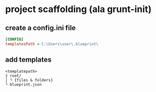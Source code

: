 # project scaffolding (ala grunt-init)


## create a config.ini file


```ini
[CONFIG]
templatesPath = C:\Users\user\.blueprint\

```

## add templates

```
<templatepath>
├ root/
│ └ {files & folders}
└ blueprint.json
```
